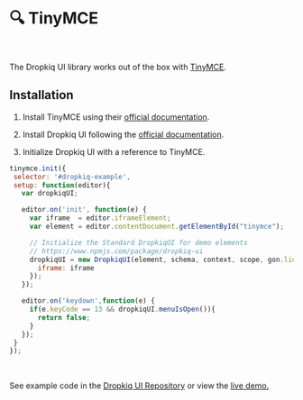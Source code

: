 # 🔍 TinyMCE

&nbsp;

The Dropkiq UI library works out of the box with [TinyMCE](https://www.tiny.cloud/).

## Installation

1. Install TinyMCE using their [official documentation](https://www.tiny.cloud/docs/quick-start/).

2. Install Dropkiq UI following the [official documentation](dropkiq-ui.md).

3. Initialize Dropkiq UI with a reference to TinyMCE.

```javascript
tinymce.init({
 selector: '#dropkiq-example',
 setup: function(editor){
   var dropkiqUI;

   editor.on('init', function(e) {
     var iframe  = editor.iframeElement;
     var element = editor.contentDocument.getElementById("tinymce");

     // Initialize the Standard DropkiqUI for demo elements
     // https://www.npmjs.com/package/dropkiq-ui
     dropkiqUI = new DropkiqUI(element, schema, context, scope, gon.licenseKey, {
       iframe: iframe
     });
   });

   editor.on('keydown',function(e) {
     if(e.keyCode == 13 && dropkiqUI.menuIsOpen()){
       return false;
     }
   });
 }
});
```

&nbsp;

See example code in the [Dropkiq UI Repository](https://github.com/akdarrah/dropkiq-ui/blob/master/demo/tinymce.html) or view the [live demo.](https://app.dropkiq.com/demos/tinymce)
